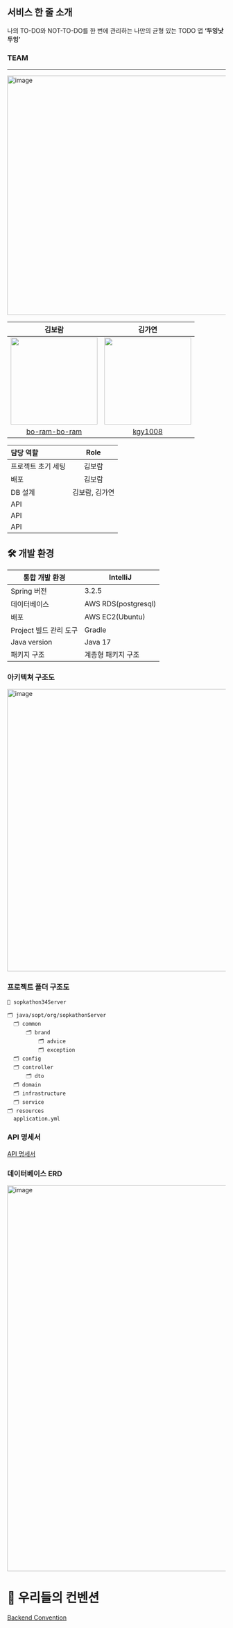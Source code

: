 ## 서비스 한 줄 소개
나의 TO-DO와 NOT-TO-DO를 한 번에 관리하는 나만의 균형 있는 TODO 앱 **‘두잉낫두잉’**

### TEAM
---
<img width="550" alt="image" src="https://github.com/34th-SOPKATHON-iOS-TEAM1/Server/assets/128011308/b2527b72-8fa0-4997-8f8a-62eb292e390e">

|                             김보람                             |                                                                김가연                                                                 |
| :----------------------------------------------------------: |:----------------------------------------------------------------------------------------------------------------------------------:|
| <img src="https://github.com/NOW-SOPT-SERVER/.github/assets/79795051/39f21bd4-afe5-45fb-96cb-2ca632297621" width="200"/> | <img src="https://github.com/NOW-SOPT-SERVER/.github/assets/79795051/78e790f7-2584-4e49-89bd-a30045054670" width="200"/> |
|              [bo-ram-bo-ram](https://github.com/bo-ram-bo-ram)               |                                             [kgy1008](https://github.com/kgy1008)



| 담당 역할              |   Role   |
|:-------------------|:--------:|
| 프로젝트 초기 세팅       |   김보람    |
| 배포                  |   김보람    |
| DB 설계              | 김보람, 김가연 |
|  API  |       |
|  API  |       |
|  API      |      |



## 🛠️ 개발 환경
| 통합 개발 환경 | IntelliJ |
| --- | --- |
| Spring 버전 | 3.2.5 |
| 데이터베이스 | AWS RDS(postgresql) |
| 배포 | AWS EC2(Ubuntu) |
| Project 빌드 관리 도구 | Gradle |
| Java version | Java 17 |
| 패키지 구조 | 계층형 패키지 구조 |

### 아키텍쳐 구조도
<img width="649" alt="image" src="">


### 프로젝트 폴더 구조도
```
📂 sopkathon34Server

🗂 java/sopt/org/sopkathonServer
  🗂 common
      🗂 brand
          🗂 advice
          🗂 exception
  🗂 config
  🗂 controller
      🗂 dto
  🗂 domain
  🗂 infrastructure
  🗂 service
🗂 resources
  application.yml
```


### API 명세서

[API 명세서](https://lemon-leather-188.notion.site/API-5099a39c67544ee287f8af9a823dff4d?pvs=4) 

### 데이터베이스 ERD
<img width="887" alt="image" src="https://github.com/34th-SOPKATHON-iOS-TEAM1/Server/assets/128011308/1f0d2f65-b44f-4ff6-8c74-26bd29717286">

    
# 👥 우리들의 컨벤션

[Backend Convention](https://fancy-death-29b.notion.site/3f4e680f77014f53812c66ceebfb4ad4?pvs=4)

